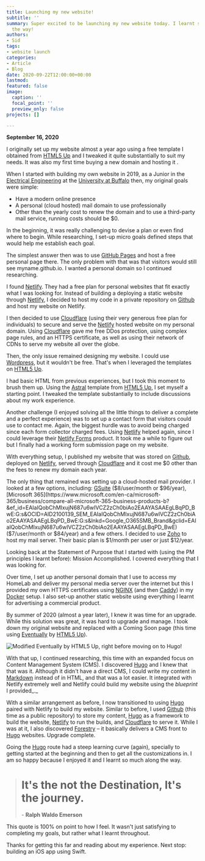 ```yaml
---
title: Launching my new website!
subtitle: ''
summary: Super excited to be launching my new website today. I learnt so much along
  the way!
authors:
- Sid
tags:
- website launch
categories:
- Article
- Blog
date: 2020-09-22T12:00:00+00:00
lastmod: 
featured: false
image:
  caption: ''
  focal_point: ''
  preview_only: false
projects: []

---
```

**September 16, 2020**

I originally set up my website almost a year ago using a free template I obtained from [HTML5 Up](https://html5up.net "HTML5 Up") and I tweaked it quite substantially to suit my needs. It was also my first time buying a new domain and hosting it .

When I started with building my own website in 2019, as a Junior in the [Electrical Engineering](http://engineering.buffalo.edu/ee.html) at the [University at Buffalo](http://engineering.buffalo.edu/) then, my original goals were simple:

* Have a modern online presence
* A personal (cloud hosted) mail domain to use professionally
* Other than the yearly cost to renew the domain and to use a third-party mail service, running costs should be $0.

In the beginning, it was really challenging to devise a plan or even find where to begin. While researching, I set-up micro goals defined steps that would help me establish each goal.

The simplest answer then was to use [GitHub Pages](https://pages.github.com) and host a free personal page there. The only problem with that was that visitors would still see myname.github.io. I wanted a personal domain so I continued researching.

I found [Netlify](https://www.netlify.com). They had a free plan for personal websites that fit exactly what I was looking for. Instead of building a deploying a static website through [Netlify](https://www.netlify.com), I decided to host my code in a private repository on [Github](https://github.com) and host my website on Netlify.

I then decided to use [Cloudflare](https://cloudflare.com) (using their very generous free plan for individuals) to secure and serve the [Netlify](https://www.netlify.com) hosted website on my personal domain. Using [Cloudflare](https://cloudflare.com) gave me free DDos protection, using complex page rules, and an HTTPS certificate, as well as using their network of CDNs to serve my website all over the globe.

Then, the only issue remained designing my website. I could use [Wordpress](https://wordpress.com), but it wouldn't be free. That's when I leveraged the templates on [HTML5 Up](https://html5up.net "HTML5 Up").

I had basic HTML from previous experiences, but I took this moment to brush them up. Using the [Astral](https://html5up.net/astral) template from [HTML5 Up](https://html5up.net "HTML5 Up"), I set myself a starting point. I tweaked the template substantially to include discussions about my work experience.

Another challenge (I enjoyed solving all the little things to deliver a complete and a perfect experience) was to set up a contact form that visitors could use to contact me. Again, the biggest hurdle was to avoid being charged since each form collector charged fees. Using [Netlify](https://www.netlify.com) helped again, since I could leverage their [Netlify Forms](https://www.netlify.com/products/forms/) product. It took me a while to figure out but I finally had a working form submission page on my website.

With everything setup, I published my website that was stored on [Github](https://github.com), deployed on [Netlify](https://www.netlify.com), served through [Cloudflare](https://cloudflare.com) and it cost me $0 other than the fees to renew my domain each year.

The only thing that remained was setting up a cloud-hosted mail provider. I looked at a few options, including: [GSuite](https://gsuite.google.com/pricing.html) ($8/user/month or $96/year), [Microsoft 365](https://www.microsoft.com/en-ca/microsoft-365/business/compare-all-microsoft-365-business-products-b?&ef_id=EAIaIQobChMIxujN687u6wIVCZ2zCh0biAo2EAAYASAAEgLBqPD_BwE:G:s&OCID=AID2100139_SEM_EAIaIQobChMIxujN687u6wIVCZ2zCh0biAo2EAAYASAAEgLBqPD_BwE:G:s&lnkd=Google_O365SMB_Brand&gclid=EAIaIQobChMIxujN687u6wIVCZ2zCh0biAo2EAAYASAAEgLBqPD_BwE) ($7/user/month or $84/year) and a few others. I decided to use [Zoho](https://www.zoho.com) to host my mail server. Their basic plan is $1/month per user or just $12/year.

Looking back at the Statement of Purpose that I started with (using the PM principles I learnt before): Mission Accomplished. I covered everything that I was looking for.

Over time, I set up another personal domain that I use to access my HomeLab and deliver my personal media server over the internet but this I provided my own HTTPS certificates using [NGINX](https://www.nginx.com) (and then [Caddy](https://caddyserver.com)) in my [Docker](https://www.docker.com) setup. I also set-up another static website using everything I learnt for advertising a commercial product.

By summer of 2020 (almost a year later), I knew it was time for an upgrade. While this solution was great, it was hard to upgrade and manage. I took down my original website and replaced with a Coming Soon page (this time using [Eventually](https://html5up.net/eventually) by [HTML5 Up](https://html5up.net/)).

![Modified Eventually by HTML5 Up, right before moving on to Hugo!](/uploads/old-website.png "Modified Eventually by HTML5 Up, right before moving on to Hugo!")

With that up, I continued researching, this time with an expanded focus on Content Management System (CMS). I discovered [Hugo](https://gohugo.io) and I knew that that was it. Although it didn't have a direct CMS, I could write my content in [Markdown]() instead of in HTML, and that was a lot easier. It integrated with Netlify extremely well and Netlify could build my website using the _blueprint_ I provided_._

With a similar arrangement as before, I now transitioned to using [Hugo]() paired with Netlify to build my website. Similar to before, I used [Github](https://github.com) (this time as a public repository) to store my content, [Hugo](https://gohugo.io) as a framework to build the website,  [Netlify](https://www.netlify.com) to run the builds, and [Cloudflare](https://cloudflare.com) to serve it. While I was at it, I also discovered [Forestry](https://forestry.io) – it basically delivers a CMS front to [Hugo](https://gohugo.io) websites. Upgrade complete.

Going the [Hugo](https://gohugo.io) route had a steep learning curve (again), specially to getting started at the beginning and then to get all the customizations in. I am so happy because I enjoyed it and I learnt so much along the way.

> # It's the not the Destination, It's the journey.
>
> \- **Ralph Waldo Emerson**

This quote is 100% on point to how I feel. It wasn't just satisfying to completing my goals, but rather what I learnt throughout.

Thanks for getting this far and reading about my experience. Next stop: building an iOS app using Swift.